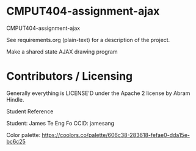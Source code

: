 CMPUT404-assignment-ajax
==============================

CMPUT404-assignment-ajax

See requirements.org (plain-text) for a description of the project.

Make a shared state AJAX drawing program

Contributors / Licensing
========================

Generally everything is LICENSE'D under the Apache 2 license by Abram Hindle.


Student Reference

Student: James Te Eng Fo
CCID: jamesang

Color palette: https://coolors.co/palette/606c38-283618-fefae0-dda15e-bc6c25
